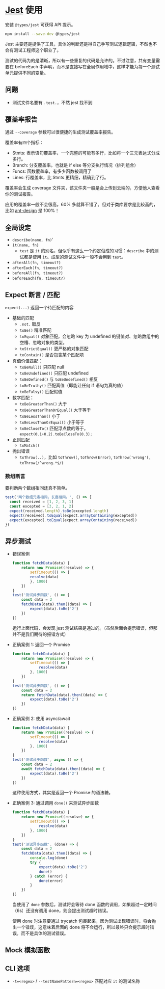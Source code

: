 # [Jest](https://jestjs.io/zh-Hans/) 使用

安装 `@types/jest` 可获得 API 提示。

```sh
npm install --save-dev @types/jest
```

Jest 主要还是提供了工具，具体的判断还是得自己手写测试逻辑逻辑，不然也不会有测试工程师这个职业了。

测试的代码为的是清晰，所以有一些重复的代码是允许的。不过注意，共有变量需要在 beforeEach 中声明，而不是直接写在全局作用域中，这样才能为每一个测试单元提供不同的变量。

## 问题

- 测试文件名要有 `.test.`，不然 jest 找不到

## 覆盖率报告

通过 `--coverage` 参数可以很便捷的生成测试覆盖率报告。

覆盖率有四个指标：

- Stmts: 表示语句覆盖率，一个完整的可能有多行，比如将一个三元表达式分成多行。
- Branch: 分支覆盖率。也就是 if else 等分支执行情况（排列组合）
- Funcs: 函数覆盖率，有多少函数被调用了
- Lines: 行覆盖率，比 Stmts 更精细，精确到了行。

覆盖率会生成 coverage 文件夹，该文件夹一般是会上传到云端的，方便他人查看你的测试报告。

应用的覆盖率一般不会很高，60% 多就算不错了。但对于类库要求是比较高的，比如 [ant-design](https://github.com/ant-design/ant-design) 是 100%！

## 全局设定

- `describe(name, fn)`'
- `it(name, fn)`
    - `test` 是 `it` 的别名，但似乎有这么一个约定俗成的习惯：`describe` 中的测试都是使用 `it`。成型的测试文件中一般不会用到 `test`。
- `afterAll(fn, timeout?)`
- `afterEach(fn, timeout?)`
- `beforeAll(fn, timeout?)`
- `beforeEach(fn, timeout?)`

## Expect 断言 / 匹配

`expect(...)` 返回一个待匹配的内容

- 基础的匹配
    - `.not.` 取反
    - `toBe()` 精准匹配
    - `toEqual()` 对象匹配，会忽略 key 为 undefined 的键值对、忽略数组中的空槽、忽略对象的类型。
    - `toStrictEqual()` 更严格的对象匹配
    - `toContain()` 是否包含某个匹配项
- 真值价值匹配：
    - `toBeNull()` 只匹配 null
    - `toBeUndefined()` 只匹配 undefined
    - `toBeDefined()` 与 `toBeUndefined()` 相反
    - `toBeTruthy()` 匹配真值（即能让任何 if 语句为真的值）
    - `toBeFalsy()` 匹配假值
- 数字匹配：
    - `toBeGreaterThan()` 大于
    - `toBeGreaterThanOrEqual()` 大于等于
    - `toBeLessThan()` 小于
    - `toBeLessThanOrEqual()` 小于等于
    - `toBeCloseTo()` 匹配浮点数的等于。`expect(0.1+0.2).toBeCloseTo(0.3);`
- 正则匹配
    - `toMatch()`
- 抛出错误
    - `toThrow(..)`，比如 `toThrow()`, `toThrow(Error)`, `toThrow('wrong')`, `toThrow(/^wrong.*$/)`

### 数组断言

要判断两个数组相同还真不简单。

```js
test('两个数组元素相同，长度相同。', () => {
  const received = [1, 2, 3, 1]
  const excepted = [3, 2, 1, 2]
  expect(received.length).toBe(excepted.length)
  expect(received).toEqual(expect.arrayContaining(excepted))
  expect(excepted).toEqual(expect.arrayContaining(received))
})
```

## 异步测试

- 错误案例

    ```js
    function fetchData(data) {
        return new Promise((resolve) => {
            setTimeout(() => {
            resolve(data)
            }, 1000)
        })
    }
    test('测试异步函数', () => {
        const data = 2
        fetchData(data).then((data) => {
            expect(data).toBe('2')
        })
    })
    ```

    运行上面代码，会发现 jest 测试结果是通过的。（虽然后面会提示错误，但那并不是我们期待的报错方式）

- 正确案例 1: 返回一个 Promise

    ```js
    function fetchData(data) {
        return new Promise((resolve) => {
            setTimeout(() => {
                resolve(data)
            }, 1000)
        })
    }
    test('测试异步函数', () => {
        const data = 2
        return fetchData(data).then((data) => {
            expect(data).toBe('2')
        })
    })
    ```

- 正确案例 2: 使用 async/await

    ```js
    function fetchData(data) {
        return new Promise((resolve) => {
            setTimeout(() => {
                resolve(data)
            }, 1000)
        })
    }
    test('测试异步函数', async () => {
        const data = 2
        await fetchData(data).then((data) => {
            expect(data).toBe('2')
        })
    })
    ```

    这种使用方式，其实是返回一个 Promise 的语法糖。

- 正确案例 3: 通过调用 `done()` 来测试异步函数

    ```js
    function fetchData(data) {
        return new Promise((resolve) => {
            setTimeout(() => {
                resolve(data)
            }, 1000)
        })
    }
    test('测试异步函数', (done) => {
        const data = 2
        fetchData(data).then((data) => {
            console.log(done)
            try {
                expect(data).toBe('2')
                done()
            } catch (error) {
                done(error)
            }
        })
    })
    ```

    当使用了 `done` 参数后，测试将会等待 done 函数的调用，如果超过一定时间（6s）还没有调用 done，则会提出测试超时错误。

    使用 done 时注意要通过 trycatch 包裹起来，因为测试出现错误时，将会抛出一个错误，这意味着后面的 done 将不会运行，所以最终只会提示超时错误，而不是具体的测试错误。

## Mock 模拟函数

## CLI 选项

- `-t=<regex>` / `--testNamePattern=<regex>` 匹配对应 `it` 的测试名称
